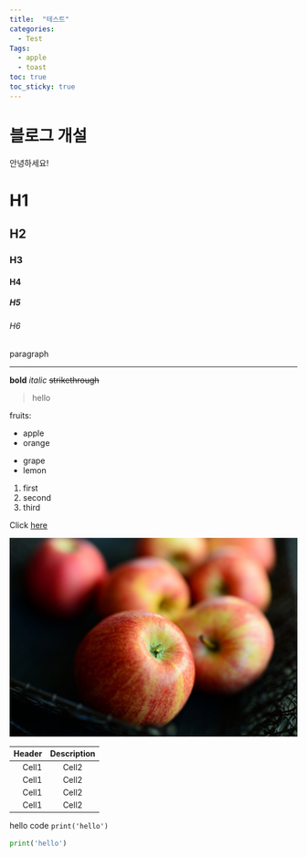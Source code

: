 ```yaml
---
title:  "테스트"
categories:
  - Test
Tags:
  - apple
  - toast
toc: true
toc_sticky: true
---
```


# 블로그 개설

안녕하세요!


<!-- Heading -->
# H1
## H2
### H3
#### H4
##### H5
###### H6
paragraph

<!-- Line -->
___

<!-- Text attributes -->
**bold**
*italic*
~~strikethrough~~

<!-- Quote -->
> hello

<!-- Bullet list -->
fruits:
* apple
* orange
- grape
- lemon
1. first
2. second
3. third

<!-- Link -->
Click [here](http://danny6883.github.io)

<!-- Image -->
![image description](../images/apples.jpg)

<!-- Table -->
|Header|Description|
|--:|:--:|
|Cell1|Cell2|
|Cell1|Cell2|
|Cell1|Cell2|
|Cell1|Cell2|

<!-- Code -->
hello code `print('hello')`

```python
print('hello')
```
